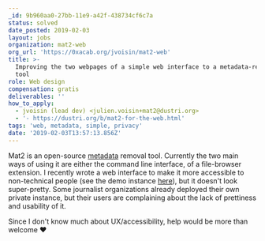 ```yaml
---
_id: 9b960aa0-27bb-11e9-a42f-438734cf6c7a
status: solved
date_posted: 2019-02-03
layout: jobs
organization: mat2-web
org_url: 'https://0xacab.org/jvoisin/mat2-web'
title: >-
  Improving the two webpages of a simple web interface to a metadata-removal
  tool
role: Web design
compensation: gratis
deliverables: ''
how_to_apply:
  - jvoisin (lead dev) <julien.voisin+mat2@dustri.org>
  - '- https://dustri.org/b/mat2-for-the-web.html'
tags: 'web, metadata, simple, privacy'
date: '2019-02-03T13:57:13.856Z'
---
```

Mat2 is an open-source [metadata]( https://en.wikipedia.org/wiki/Metadata ) removal tool. Currently the two main ways of using it are either the command line interface, of a file-browser extension. I recently wrote a web interface to make it more accessible to non-technical people (see the demo instance [here](https://mat2-web.dustri.org)), but it doesn't look super-pretty. Some journalist organizations already deployed their own private instance, but their users are complaining about the lack of prettiness and usability of it.

Since I don't know much about UX/accessibility, help would be more than welcome ♥
